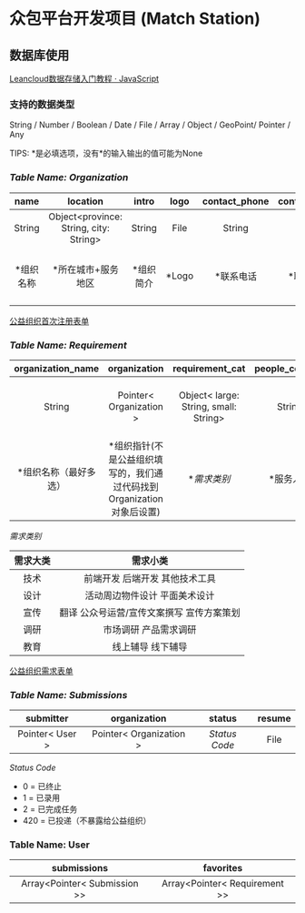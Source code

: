 # 众包平台开发项目 (Match Station)
<!-- ## 简介

## 已实现功能

## 未上线功能

- 每周投递打包发送
- 自动终止投递deadline -->

## 数据库使用

[Leancloud数据存储入门教程 · JavaScript](https://leancloud.cn/docs/leanstorage-started-js.html)

### 支持的数据类型

String / Number / Boolean / Date / File / Array / Object / GeoPoint/ Pointer / Any

TIPS: \*是必填选项，没有\*的输入输出的值可能为None

### ***Table Name: Organization***

|name|location|intro|logo|contact_phone|contact_email|contact_name|achievements|website_or_id|goals|service_fields|photos|
|:-:|:-:|:-:|:-:|:-:|:-:|:-:|:-:|:-:|:-:|:-:|:-:|
String|Object<province: String, city: String>|String|File|String|String|String|String|String|String|Array< String >| Array< File >|
|*组织名称|*所在城市+服务地区|*组织简介|*Logo|*联系电话|*联系邮箱|*联系人姓名|影响力（分点答,列举成就)|官网链接/公众号名称|公益目标/组织愿景|服务领域|以往活动照片|

[公益组织首次注册表单](https://jinshuju.net/f/FmZVco)

### ***Table Name: Requirement***

|organization_name|organization|requirement_cat|people_covered|project_name|project_intro|project_fields|task_intro|signup_reqs|work_method|location|w​ork_length|work_frequency|
|:-:|:-:|:-:|:-:|:-:|:-:|:-:|:-:|:-:|:-:|:-:|:-:|:-:|
|String|Pointer< Organization >|Object< large: String, small: String>|String|Object<isDaily: Boolean, name: String >|Object<isDaily: Boolean, intro: String>|Array< String >|String|String|Object <online:Boolean, offline:Boolean, both:Boolean>|Object<province: String, city: String>|Object<isDaily: Boolean, startTime: Date, endTime: Date>|Object<daysAWeek: Number, hoursADay: Number>|
|*组织名称（最好多选）|*组织指针(不是公益组织填写的，我们通过代码找到Organization对象后设置)|**需求类别*|*服务人群|*项目名称（日常的话不需项目名称）|*项目介绍（日常的话不需项目介绍）|*项目领域|*任务描述|*报名要求|*线上还是线下|工作城市|*工作周期|工作时长|

*需求类别*

|需求大类|需求小类|
|:-:|:-:|
|技术|前端开发 后端开发 其他技术工具|
|设计|活动周边物件设计 平面美术设计|
|宣传|翻译 公众号运营/宣传文案撰写 宣传方案策划|
|调研|市场调研 产品需求调研|
|教育|线上辅导 线下辅导|

[公益组织需求表单](https://jinshuju.net/f/osnDG7)

### ***Table Name: Submissions***

|submitter|organization|status|resume|
|:-:|:-:|:-:|:-:|
|Pointer< User >|Pointer< Organization >|*Status Code*|File|

*Status Code*
- 0 = 已终止
- 1 = 已录用
- 2 = 已完成任务
- 420 = 已投递（不暴露给公益组织）

<!-- 简历邮件发过去，B端反馈流程：每封投递一个邮件机器人？
我们的机器人发的邮件带：投递人信息，投递objectID
回复需要按照格式回复，然后我们这儿解析后update投递的进度【填0123】 -->

### Table Name: User

|submissions|favorites|
|:-:|:-:|
|Array<Pointer< Submission >>|Array<Pointer< Requirement >>|
